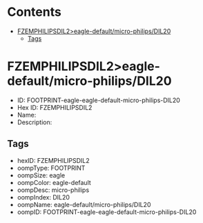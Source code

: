 



Contents
========

* [FZEMPHILIPSDIL2>eagle-default/micro-philips/DIL20](#fzemphilipsdil2eagle-defaultmicro-philipsdil20)
	* [Tags](#tags)

# FZEMPHILIPSDIL2>eagle-default/micro-philips/DIL20

- ID: FOOTPRINT-eagle-eagle-default-micro-philips-DIL20
- Hex ID: FZEMPHILIPSDIL2
- Name: 
- Description: 

## Tags

- hexID: FZEMPHILIPSDIL2
- oompType: FOOTPRINT
- oompSize: eagle
- oompColor: eagle-default
- oompDesc: micro-philips
- oompIndex: DIL20
- oompName: eagle-default/micro-philips/DIL20
- oompID: FOOTPRINT-eagle-eagle-default-micro-philips-DIL20
